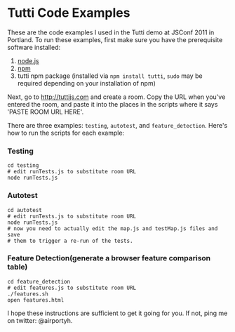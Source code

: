 Tutti Code Examples
===================
These are the code examples I used in the Tutti demo at JSConf 2011 in Portland. To run these examples, first make sure you have the prerequisite software installed:

1. [node.js](http://nodejs.org/)
2. [npm](http://npmjs.org/)
3. tutti npm package (installed via `npm install tutti`, `sudo` may be required depending on your installation of npm)

Next, go to <http://tuttijs.com> and create a room. Copy the URL when you've entered the room, and paste it into the places in the scripts where it says 'PASTE ROOM URL HERE'.
    
There are three examples: `testing`, `autotest`, and `feature_detection`. Here's how to run the scripts for each example:

### Testing

    cd testing
    # edit runTests.js to substitute room URL
    node runTests.js
    
### Autotest

    cd autotest
    # edit runTests.js to substitute room URL
    node runTests.js
    # now you need to actually edit the map.js and testMap.js files and save
    # them to trigger a re-run of the tests.
    
### Feature Detection(generate a browser feature comparison table)

    cd feature_detection
    # edit features.js to substitute room URL
    ./features.sh
    open features.html
    
I hope these instructions are sufficient to get it going for you. If not, ping me on twitter: @airportyh.

